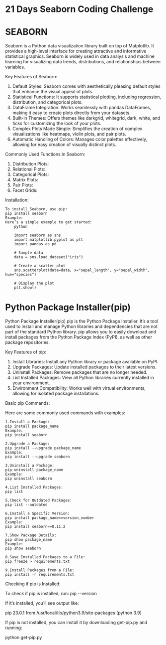 # 21 Days Seaborn Coding Challenge

# SEABORN
Seaborn is a Python data visualization library built on top of Matplotlib. It provides a high-level interface for creating attractive and informative statistical graphics. Seaborn is widely used in data analysis and machine learning for visualizing data trends, distributions, and relationships between variables.

Key Features of Seaborn:

1.	Default Styles: Seaborn comes with aesthetically pleasing default styles that enhance the visual appeal of plots.
2.	Statistical Functions: It supports statistical plotting, including regression, distribution, and categorical plots.
3.	DataFrame Integration: Works seamlessly with pandas DataFrames, making it easy to create plots directly from your datasets.
4.	Built-in Themes: Offers themes like darkgrid, whitegrid, dark, white, and ticks for customizing the look of your plots.
5.	Complex Plots Made Simple: Simplifies the creation of complex visualizations like heatmaps, violin plots, and pair plots.
6.	Automatic Handling of Colors: Manages color palettes effectively, allowing for easy creation of visually distinct plots.

    
Commonly Used Functions in Seaborn:

1.	Distribution Plots:
2.	Relational Plots:
3.	Categorical Plots:
4.	Matrix Plots:
5.	Pair Plots:
6.	Facet Grids:

Installation:

    To install Seaborn, use pip:
    pip install seaborn
    Example:
    Here’s a simple example to get started:
        python

        import seaborn as sns
        import matplotlib.pyplot as plt
        import pandas as pd

        # Sample data
        data = sns.load_dataset("iris")

        # Create a scatter plot
        sns.scatterplot(data=data, x="sepal_length", y="sepal_width", hue="species")

        # Display the plot
        plt.show()

# Python Package Installer(pip)

Python Package Installer(pip)
pip is the Python Package Installer. It’s a tool used to install and manage Python libraries and dependencies that are not part of the standard Python library. pip allows you to easily download and install packages from the Python Package Index (PyPI), as well as other package repositories.

Key Features of pip:

1.	Install Libraries: Install any Python library or package available on PyPI.
2.	Upgrade Packages: Update installed packages to their latest versions.
3.	Uninstall Packages: Remove packages that are no longer needed.
4.	List Installed Packages: View all Python libraries currently installed in your environment.
5.	Environment Compatibility: Works well with virtual environments, allowing for isolated package installations.
   
Basic pip Commands:

Here are some commonly used commands with examples:

    1.Install a Package:
    pip install package_name
    Example:
    pip install seaborn

    2.Upgrade a Package:
    pip install --upgrade package_name
    Example:
    pip install --upgrade seaborn

    3.Uninstall a Package:
    pip uninstall package_name
    Example:
    pip uninstall seaborn

    4.List Installed Packages:
    pip list

    5.Check for Outdated Packages:
    pip list --outdated

    6.Install a Specific Version:
    pip install package_name==version_number
    Example:
    pip install seaborn==0.11.2

    7.Show Package Details:
    pip show package_name
    Example:
    pip show seaborn

    8.Save Installed Packages to a File:
    pip freeze > requirements.txt

    9.Install Packages from a File:
    pip install -r requirements.txt

Checking if pip is Installed:

To check if pip is installed, run:
pip --version

If it’s installed, you’ll see output like:

pip 23.0.1 from /usr/local/lib/python3.9/site-packages (python 3.9)

If pip is not installed, you can install it by downloading get-pip.py and running:

python get-pip.py

